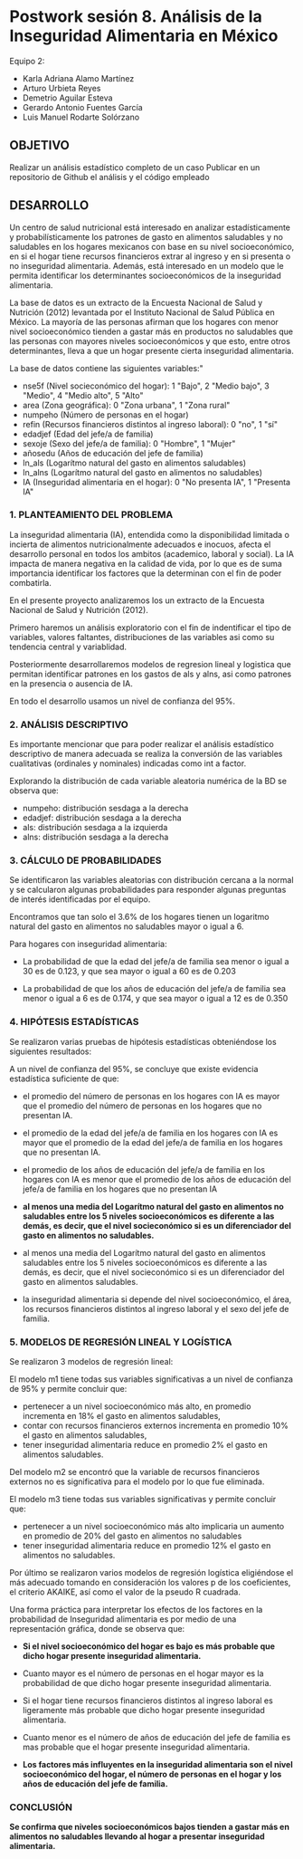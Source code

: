 # Postwork sesión 8. Análisis de la Inseguridad Alimentaria en México ##

Equipo 2:
- Karla Adriana Alamo Martínez
- Arturo Urbieta Reyes
- Demetrio Aguilar Esteva
- Gerardo Antonio Fuentes García
- Luis Manuel Rodarte Solórzano

## OBJETIVO

Realizar un análisis estadístico completo de un caso
Publicar en un repositorio de Github el análisis y el código empleado

## DESARROLLO

Un centro de salud nutricional está interesado en analizar estadísticamente y 
probabilísticamente los patrones de gasto en alimentos saludables y no saludables 
en los hogares mexicanos con base en su nivel socioeconómico, en si el hogar 
tiene recursos financieros extrar al ingreso y en si presenta o no inseguridad 
alimentaria. Además, está interesado en un modelo que le permita identificar los 
determinantes socioeconómicos de la inseguridad alimentaria.

La base de datos es un extracto de la Encuesta Nacional de Salud y Nutrición (2012) 
levantada por el Instituto Nacional de Salud Pública en México. La mayoría de las 
personas afirman que los hogares con menor nivel socioeconómico tienden a gastar 
más en productos no saludables que las personas con mayores niveles socioeconómicos 
y que esto, entre otros determinantes, lleva a que un hogar presente cierta 
inseguridad alimentaria.

La base de datos contiene las siguientes variables:"
  
- nse5f (Nivel socieconómico del hogar): 1 "Bajo", 2 "Medio bajo", 3 "Medio", 4 "Medio alto", 5 "Alto"
- area (Zona geográfica): 0 "Zona urbana", 1 "Zona rural"
- numpeho (Número de personas en el hogar)
- refin (Recursos financieros distintos al ingreso laboral): 0 "no", 1 "sí"
- edadjef (Edad del jefe/a de familia)
- sexoje (Sexo del jefe/a de familia): 0 "Hombre", 1 "Mujer"
- añosedu (Años de educación del jefe de familia)
- ln_als (Logarítmo natural del gasto en alimentos saludables)
- ln_alns (Logarítmo natural del gasto en alimentos no saludables)
- IA (Inseguridad alimentaria en el hogar): 0 "No presenta IA", 1 "Presenta IA"



### 1. PLANTEAMIENTO DEL PROBLEMA


La inseguridad alimentaria (IA), entendida como la disponibilidad limitada o 
incierta de alimentos nutricionalmente adecuados e inocuos, afecta el desarrollo 
personal en todos los ambitos (academico, laboral y social). 
La IA impacta de manera negativa en la calidad de vida, por lo que es de suma 
importancia identificar los factores que la determinan con el fin de poder combatirla.

En el presente proyecto analizaremos los un extracto de la Encuesta Nacional de 
Salud y Nutrición (2012). 

Primero haremos un análisis exploratorio con el fin de indentificar el tipo de 
variables, valores faltantes, distribuciones de las variables asi como su 
tendencia central y variablidad.

Posteriormente desarrollaremos modelos de regresion lineal y logistica que permitan 
identificar patrones en los gastos de als y alns, asi como patrones en la presencia 
o ausencia de IA. 

En todo el desarrollo usamos un nivel de confianza del 95%.


### 2. ANÁLISIS DESCRIPTIVO

Es importante mencionar que para poder realizar el análisis estadístico descriptivo de manera adecuada se realiza la conversión de las variables cualitativas (ordinales y nominales) indicadas como int a factor.

Explorando la distribución de cada variable aleatoria numérica de la BD se observa que:
- numpeho: distribución sesdaga a la derecha
- edadjef: distribución sesdaga a la derecha
- als: distribución sesdaga a la izquierda
- alns: distribución sesdaga a la derecha



### 3. CÁLCULO DE PROBABILIDADES

Se identificaron las variables aleatorias con distribución cercana a la normal y se calcularon algunas probabilidades para responder algunas preguntas de interés identificadas por el equipo.

Encontramos que tan solo el 3.6% de los hogares tienen un logaritmo natural del gasto en alimentos no saludables mayor o igual a 6.

Para hogares con inseguridad alimentaria:

- La probabilidad de que la edad del jefe/a de familia sea menor o igual a 30 es de 0.123, y que sea mayor o igual a 60 es de 0.203

- La probabilidad de que los años de educación del jefe/a de familia sea menor o igual a 6 es de 0.174, y que sea mayor o igual a 12 es de 0.350




### 4. HIPÓTESIS ESTADÍSTICAS

Se realizaron varias pruebas de hipótesis estadísticas obteniéndose los siguientes resultados:

A un nivel de confianza del 95%, se concluye que existe evidencia estadística suficiente de que:

- el promedio del número de personas en los hogares con IA es mayor que el promedio del número de personas en los hogares que no presentan IA.

- el promedio de la edad del jefe/a de familia en los hogares con IA es mayor que el promedio de la edad del jefe/a de familia en los hogares que no presentan IA.

- el promedio de los años de educación del jefe/a de familia en los hogares 
con IA es menor que el promedio de los años de educación del jefe/a de 
familia en los hogares que no presentan IA

- **al menos una media del Logarítmo natural del gasto en alimentos no saludables entre los 5 niveles socioeconómicos es diferente a las demás, es decir, que el nivel socieconómico si es un diferenciador del gasto en alimentos no saludables.**

- al menos una media del Logarítmo natural del gasto en alimentos saludables entre los 5 niveles socioeconómicos es diferente a las demás, es decir, que el nivel socieconómico si es un diferenciador del gasto en alimentos saludables.

- la inseguridad alimentaria si depende del nivel socioeconómico, el área, 
los recursos financieros distintos al ingreso laboral y el sexo del jefe de 
familia.


### 5. MODELOS DE REGRESIÓN LINEAL Y LOGÍSTICA

Se realizaron 3 modelos de regresión lineal:

El modelo m1 tiene todas sus variables significativas a un nivel de confianza de 95% y permite concluir que:
- pertenecer a un nivel socioeconómico más alto, en promedio incrementa 
en 18% el gasto en alimentos saludables,
- contar con recursos financieros externos incrementa en promedio 10% 
el gasto en alimentos saludables,
- tener inseguridad alimentaria reduce en promedio 2% el gasto en alimentos saludables.

Del modelo m2 se encontró que la variable de recursos financieros externos no es significativa para el modelo por lo que fue eliminada.

El modelo m3 tiene todas sus variables significativas y permite concluir que:
- pertenecer a un nivel socioeconómico más alto implicaria 
un aumento en promedio de 20% del gasto en alimentos no saludables
- tener inseguridad alimentaria reduce en promedio 12% el gasto en alimentos no saludables.


Por último se realizaron varios modelos de regresión logística eligiéndose el más adecuado tomando en consideración los valores p de los coeficientes, el criterio AKAIKE, así como el valor de la pseudo R cuadrada.

Una forma práctica para interpretar los efectos de los factores en la probabilidad de Inseguridad alimentaria es por medio de una representación gráfica, donde se observa que:

- **Si el nivel socioeconómico del hogar es bajo es más probable que dicho hogar presente inseguridad alimentaria.**

- Cuanto mayor es el número de personas en el hogar mayor es la probabilidad de que dicho hogar presente inseguridad alimentaria.

- Si el hogar tiene recursos financieros distintos al ingreso laboral es ligeramente más probable que dicho hogar presente inseguridad alimentaria.

- Cuanto menor es el número de años de educación del jefe de familia es mas probable que el hogar presente inseguridad alimentaria.

- **Los factores más influyentes en la inseguridad alimentaria son el nivel socioeconómico del hogar, el número de personas en el hogar y los años de educación del jefe de familia.**

### CONCLUSIÓN
**Se confirma que niveles socioeconómicos bajos tienden a gastar más en alimentos no saludables llevando al hogar a presentar inseguridad alimentaria.**






